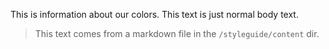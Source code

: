 This is information about our colors. This text is just normal body text.

> This text comes from a markdown file in the `/styleguide/content` dir.
